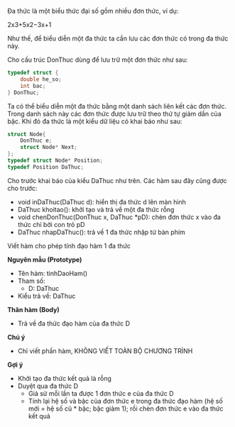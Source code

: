 Đa thức là một biểu thức đại số gồm nhiều đơn thức, ví dụ:

2x3+5x2−3x+1 

Như thế, để biểu diễn một đa thức ta cần lưu các đơn thức có trong đa thức này.

Cho cấu trúc DonThuc dùng để lưu trữ một đơn thức như sau:
```cpp
typedef struct {
    double he_so;
    int bac;
} DonThuc;
```
Ta có thể biểu diễn một đa thức bằng một danh sách liên kết các đơn thức. Trong danh sách này các đơn thức được lưu trữ theo thứ tự giảm dần của bậc. Khi đó đa thức là một kiểu dữ liệu có khai báo như sau:
```cpp
struct Node{
    DonThuc e;
    struct Node* Next;
};
typedef struct Node* Position;
typedef Position DaThuc;
```
Cho trước khai báo của kiểu DaThuc như trên. Các hàm sau đây cũng được cho trước:
- void inDaThuc(DaThuc d): hiển thị đa thức d lên màn hình
- DaThuc khoitao(): khởi tạo và trả về một đa thức rỗng
- void chenDonThuc(DonThuc x, DaThuc *pD): chèn đơn thức x vào đa thức chỉ bởi con trỏ pD
- DaThuc nhapDaThuc(): trả về 1 đa thức nhập từ bàn phím

Viết hàm cho phép tính đạo hàm 1 đa thức

**Nguyên mẫu (Prototype)**
- Tên hàm: tinhDaoHam()
- Tham số: 
  - D: DaThuc
- Kiểu trả về: DaThuc

**Thân hàm (Body)**
- Trả về đa thức đạo hàm của đa thức D

**Chú ý**
- Chỉ viết phần hàm, KHÔNG VIẾT TOÀN BỘ CHƯƠNG TRÌNH

**Gợi ý**
- Khởi tạo đa thức kết quả là rỗng
- Duyệt qua đa thức D
  - Giả sử mỗi lần ta được 1 đơn thức e của đa thức D
  - Tính lại hệ số và bậc của đơn thức e trong đa thức đạo hàm (hệ số mới = hệ số cũ * bậc; bậc giảm 1); rồi chèn đơn thức e vào đa thức kết quả
